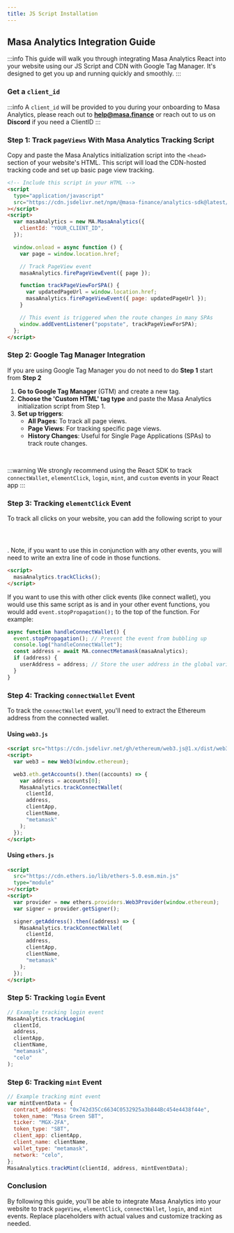 ```yaml
---
title: JS Script Installation
---
```


## Masa Analytics Integration Guide

:::info
This guide will walk you through integrating Masa Analytics React into your website using our JS Script and CDN with Google Tag Manager. It's designed to get you up and running quickly and smoothly.
:::

### Get a `client_id`

:::info
A `client_id` will be provided to you during your onboarding to Masa Analytics, please reach out to **help@masa.finance** or reach out to us on **Discord** if you need a ClientID
:::

### Step 1: Track `pageViews` With Masa Analytics Tracking Script

Copy and paste the Masa Analytics initialization script into the `<head>` section of your website's HTML. This script will load the CDN-hosted tracking code and set up basic page view tracking.

```html
<!-- Include this script in your HTML -->
<script
  type="application/javascript"
  src="https://cdn.jsdelivr.net/npm/@masa-finance/analytics-sdk@latest/dist/browser/masa-analytics.min.js"
></script>
<script>
  var masaAnalytics = new MA.MasaAnalytics({
    clientId: "YOUR_CLIENT_ID",
  });

  window.onload = async function () {
    var page = window.location.href;

    // Track PageView event
    masaAnalytics.firePageViewEvent({ page });

    function trackPageViewForSPA() {
      var updatedPageUrl = window.location.href;
      masaAnalytics.firePageViewEvent({ page: updatedPageUrl });
    }

    // This event is triggered when the route changes in many SPAs
    window.addEventListener("popstate", trackPageViewForSPA);
  };
</script>
```

### Step 2: Google Tag Manager Integration

If you are using Google Tag Manager you do not need to do **Step 1** start from **Step 2**

1. **Go to Google Tag Manager** (GTM) and create a new tag.
2. **Choose the 'Custom HTML' tag type** and paste the Masa Analytics initialization script from Step 1.
3. **Set up triggers**:
   - **All Pages**: To track all page views.
   - **Page Views**: For tracking specific page views.
   - **History Changes**: Useful for Single Page Applications (SPAs) to track route changes.

<br/>

:::warning
We strongly recommend using the React SDK to track `connectWallet`, `elementClick`, `login`, `mint`, and `custom` events in your React app
:::

### Step 3: Tracking `elementClick` Event

To track all clicks on your website, you can add the following script to your <header></header>. Note, if you want to use this in conjunction with any other events, you will need to write an extra line of code in those functions.

```html
<script>
  masaAnalytics.trackClicks();
</script>
```

If you want to use this with other click events (like connect wallet), you would use this same script as is and in your other event functions, you would add `event.stopPropagation();` to the top of the function. For example:

```javascript
async function handleConnectWallet() {
  event.stopPropagation(); // Prevent the event from bubbling up
  console.log("handleConnectWallet");
  const address = await MA.connectMetamask(masaAnalytics);
  if (address) {
    userAddress = address; // Store the user address in the global variable
  }
}
```

### Step 4: Tracking `connectWallet` Event

To track the `connectWallet` event, you'll need to extract the Ethereum address from the connected wallet.

#### Using `web3.js`

```html
<script src="https://cdn.jsdelivr.net/gh/ethereum/web3.js@1.x/dist/web3.min.js"></script>
<script>
  var web3 = new Web3(window.ethereum);

  web3.eth.getAccounts().then((accounts) => {
    var address = accounts[0];
    MasaAnalytics.trackConnectWallet(
      clientId,
      address,
      clientApp,
      clientName,
      "metamask"
    );
  });
</script>
```

#### Using `ethers.js`

```html
<script
  src="https://cdn.ethers.io/lib/ethers-5.0.esm.min.js"
  type="module"
></script>
<script>
  var provider = new ethers.providers.Web3Provider(window.ethereum);
  var signer = provider.getSigner();

  signer.getAddress().then((address) => {
    MasaAnalytics.trackConnectWallet(
      clientId,
      address,
      clientApp,
      clientName,
      "metamask"
    );
  });
</script>
```

### Step 5: Tracking `login` Event

```javascript
// Example tracking login event
MasaAnalytics.trackLogin(
  clientId,
  address,
  clientApp,
  clientName,
  "metamask",
  "celo"
);
```

### Step 6: Tracking `mint` Event

```javascript
// Example tracking mint event
var mintEventData = {
  contract_address: "0x742d35Cc6634C0532925a3b844Bc454e4438f44e",
  token_name: "Masa Green SBT",
  ticker: "MGX-2FA",
  token_type: "SBT",
  client_app: clientApp,
  client_name: clientName,
  wallet_type: "metamask",
  network: "celo",
};
MasaAnalytics.trackMint(clientId, address, mintEventData);
```

### Conclusion

By following this guide, you'll be able to integrate Masa Analytics into your website to track `pageView`, `elementClick`, `connectWallet`, `login`, and `mint` events. Replace placeholders with actual values and customize tracking as needed.

```

```
